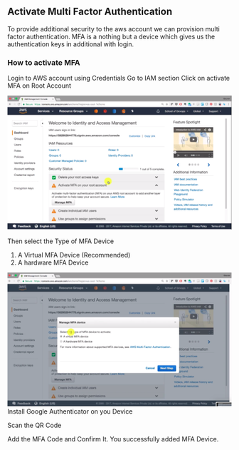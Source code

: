 ## Activate Multi Factor Authentication

To provide additional security to the aws account we can provision multi factor authentication. MFA is a nothing but a device which gives us the authentication keys in additional with login.

### How to activate MFA

Login to AWS account using Credentials
Go to IAM section
Click on activate MFA on Root Account

![Click on Activate MFA on Root Account](images/IAM-MFA-01.png)

Then select the Type of MFA Device
1. A Virtual MFA Device (Recommended)
2. A hardware MFA Device

![Click on Virtual MFA Device ](images/IAM-MFA-02.png)
Install Google Authenticator on you Device

Scan the QR Code

Add the MFA Code and Confirm It.
You successfully added MFA Device.
